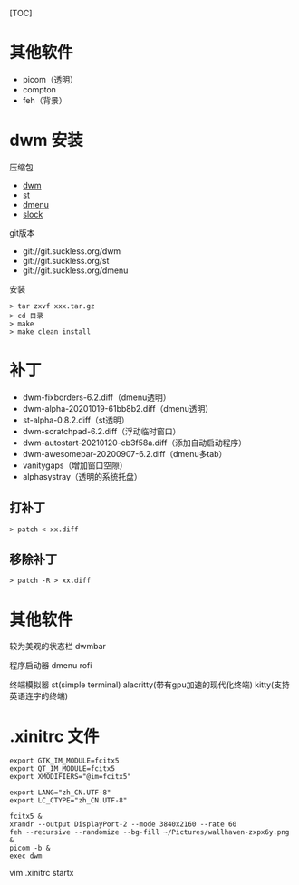 [TOC]

# 其他软件
+ picom（透明）
+ compton
+ feh（背景）


# dwm 安装
压缩包
+ [dwm](https://dl.suckless.org/dwm/dwm-6.2.tar.gz)
+ [st](https://dl.suckless.org/st/st-0.8.4.tar.gz)
+ [dmenu](https://dl.suckless.org/tools/dmenu-5.0.tar.gz)
+ [slock](https://dl.suckless.org/tools/slock-1.4.tar.gz)

git版本
+ git://git.suckless.org/dwm
+ git://git.suckless.org/st
+ git://git.suckless.org/dmenu

安装
```
> tar zxvf xxx.tar.gz
> cd 目录
> make
> make clean install
```

# 补丁
+ dwm-fixborders-6.2.diff（dmenu透明）
+ dwm-alpha-20201019-61bb8b2.diff（dmenu透明）
+ st-alpha-0.8.2.diff（st透明）
+ dwm-scratchpad-6.2.diff（浮动临时窗口）
+ dwm-autostart-20210120-cb3f58a.diff（添加自动启动程序）
+ dwm-awesomebar-20200907-6.2.diff（dmenu多tab）
+ vanitygaps（增加窗口空隙）
+ alphasystray（透明的系统托盘）

## 打补丁
```
> patch < xx.diff
```
## 移除补丁
```
> patch -R > xx.diff
```

# 其他软件

较为美观的状态栏
dwmbar

程序启动器
dmenu
rofi

终端模拟器
st(simple terminal)
alacritty(带有gpu加速的现代化终端)
kitty(支持英语连字的终端)

# .xinitrc 文件
```
export GTK_IM_MODULE=fcitx5
export QT_IM_MODULE=fcitx5
export XMODIFIERS="@im=fcitx5"

export LANG="zh_CN.UTF-8"
export LC_CTYPE="zh_CN.UTF-8"

fcitx5 &
xrandr --output DisplayPort-2 --mode 3840x2160 --rate 60
feh --recursive --randomize --bg-fill ~/Pictures/wallhaven-zxpx6y.png &
picom -b &
exec dwm
```

vim .xinitrc
startx